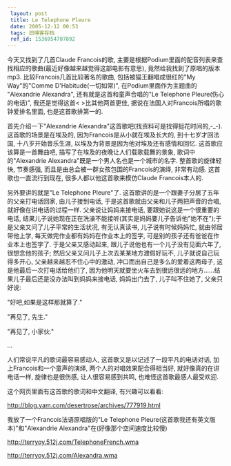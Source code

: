 ```yaml
---
 layout: post
 title: Le Telephone Pleure
 date: 2005-12-12 00:53
 tags: 旧博客存档
 ref_id: 1536954707892
---
```

今天又找到了几首Claude Francois的歌, 主要是根据Podium里面的配音列表来查找相应的歌曲(最近好像越来越觉得这部电影有意思),
竟然给我找到了原唱的版本mp3. 比较Francois几首比较著名的歌曲, 包括被猫王翻唱成很红的"My Way"的"Comme
D'Habitude(一切如常)", 在Podium里面作为主题曲的 "Alexandrie Alexandra", 还有就是这首和童声合唱的"Le
Telephone Pleure(伤心的电话)", 我还是觉得这首< >比其他两首更佳, 据说在法国人对Francois所唱的歌钟爱排名里面,
也是这首歌排第一的.



首先介绍一下"Alexandrie Alexandra"这首歌吧(找资料可是找得挺花时间的,-_-). 这首歌的场景是在埃及的,
因为Francois是从小就在埃及长大的, 到十七岁才回法国, 十八岁开始音乐生涯, 以埃及为背景是因为他对埃及还有感情和回忆. 这首歌应该算是一首舞曲吧,
描写了在埃及的夜晚让人们载歌载舞的景象, 歌词中的"Alexandrie Alexandra"既是一个男人名也是一个城市的名字. 整首歌的旋律轻快,
节奏感强, 而且是由总会被一群女孩包围的Francois的演绎, 非常有动感. 这首歌也一直流行到现在, 很多人都以他这首歌来模仿Claude
Francois本人的.



另外要讲的就是"Le Telephone Pleure"了. 这首歌讲的是一个跟妻子分居了五年的父亲打电话回家, 由儿子接到电话,
于是这首歌就由父亲和儿子两把声音的合唱, 就好像在讲电话的过程一样. 父亲说让妈妈来接电话, 要跟她说这是一个很重要的电话,
结果儿子说她现在正在洗澡不能接听(其实是妈妈要儿子告诉他"她不在");于是父亲又问了儿子平常的生活状况, 有无认真读书, 儿子说有时候妈妈忙,
就由邻居带他上学, 每天做完作业都有妈妈在作业本上的签字, 可是别的孩子还有爸爸在作业本上也签字了. 于是父亲又感动起来,
跟儿子说他也有一个儿子没有见面六年了, 很想念他的孩子; 然后父亲又问儿子上次去某某地方渡假好玩不, 儿子就说自己玩得多开心, 父亲越来越忍不住心中的激动,
冲口而出自己是多么的爱着这两母子, 这是他最后一次打电话给他们了,
因为他明天就要坐火车去到很远很远的地方......结果儿子最后还是没办法叫到妈妈来接电话, 妈妈出门去了, 儿子叫不住她了, 父亲只好说:

"好吧,如果是这样那就算了."

"再见了, 先生."

"再见了, 小家伙."

...



人们常说平凡的歌词最容易感动人, 这首歌又是以记述了一段平凡的电话对话, 加上Francois和一个童声的演绎, 两个人的对唱效果配合得相当好,
就好像真的在讲电话一样, 旋律也是很伤感, 让人很容易感到共鸣, 也难怪这首歌最感人最受欢迎.



这个网页里面有这首歌的歌词和中文翻译, 有兴趣可以看看:

<http://blog.yam.com/desertrose/archives/777919.html>

我放了一个Francois法语原唱版的"Le Telephone Pleure(这首歌我还有英文版本)"和"Alexandrie
Alexandra"在(好像那个空间速度比较慢)

<http://terryoy.512j.com/TelephoneFrench.wma>

<http://terryoy.512j.com/Alexandra.wma>

